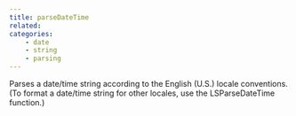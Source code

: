 ```yaml
---
title: parseDateTime
related:
categories:
    - date
    - string
    - parsing
---
```


Parses a date/time string according to the English (U.S.)
        locale conventions. (To format a date/time string for other
        locales, use the LSParseDateTime function.)